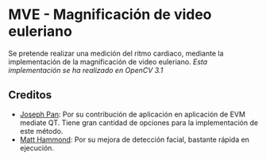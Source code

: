 # MVE - Magnificación de video euleriano

Se pretende realizar una medición del ritmo cardiaco, mediante la implementación de la magnificación de video euleriano.
*_Esta implementación se ha realizado en OpenCV 3.1_*
## Creditos
* [Joseph Pan](https://github.com/wzpan/QtEVM.git): Por su contribución de aplicación en aplicación de EVM mediate QT. Tiene gran cantidad de opciones para la implementación de este método.
* [Matt Hammond](https://github.com/mc-jesus/face_detect_n_track.git): Por su mejora de detección facial, bastante rápida en ejecución.
